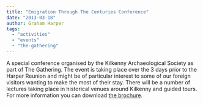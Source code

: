```yaml
---
title: "Emigration Through The Centuries Conference"
date: "2013-03-18"
author: Graham Harper
tags:
  - "activities"
  - "events"
  - "the-gathering"
---
```


A special conference organised by the Kilkenny Archaeological Society as part of The Gathering. The event is taking place over the 3 days prior to the Harper Reunion and might be of particular interest to some of our foreign visitors wanting to make the most of their stay. There will be a number of lectures taking place in historical venues around Kilkenny and guided tours. For more information you can download [the brochure](http://harperfamily.ie/wp-content/uploads/2013/03/Emigration-through-th-centuries-conference-leaflet.pdf).
